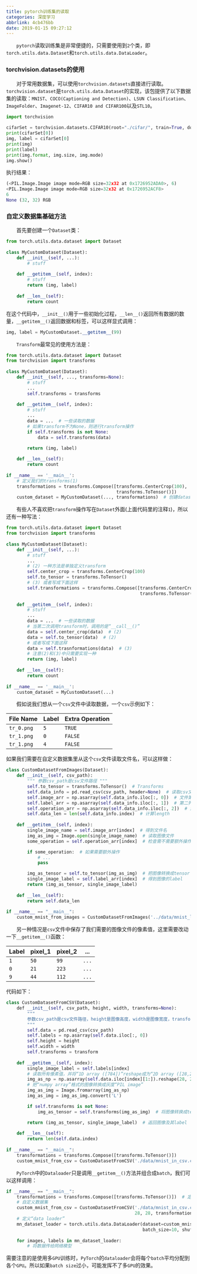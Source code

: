 ```yaml
---
title: pytorch训练集的读取
categories: 深度学习
abbrlink: 4cb476bb
date: 2019-01-15 09:27:12
---
```

&emsp;&emsp;`pytorch`读取训练集是非常便捷的，只需要使用到`2`个类，即`torch.utils.data.Dataset`和`torch.utils.data.DataLoader`。

### torchvision.datasets的使用

&emsp;&emsp;对于常用数据集，可以使用`torchvision.datasets`直接进行读取。`torchvision.dataset`是`torch.utils.data.Dataset`的实现，该包提供了以下数据集的读取：`MNIST`、`COCO(Captioning and Detection)`、`LSUN Classification`、`ImageFolder`、`Imagenet-12`、`CIFAR10 and CIFAR100`以及`STL10`。

``` python
import torchvision
​
cifarSet = torchvision.datasets.CIFAR10(root="./cifar/", train=True, download=True)
print(cifarSet[0])
img, label = cifarSet[0]
print(img)
print(label)
print(img.format, img.size, img.mode)
img.show()
```

执行结果：

``` python
(<PIL.Image.Image image mode=RGB size=32x32 at 0x1726952ADA0>, 6)
<PIL.Image.Image image mode=RGB size=32x32 at 0x1726952ACF8>
6
None (32, 32) RGB
```

### 自定义数据集基础方法

&emsp;&emsp;首先要创建一个`Dataset`类：

``` python
from torch.utils.data.dataset import Dataset
​
class MyCustomDataset(Dataset):
    def __init__(self, ...):
        # stuff
​
    def __getitem__(self, index):
        # stuff
        return (img, label)
​
    def __len__(self):
        return count
```

在这个代码中，`__init__()`用于一些初始化过程，`__len__()`返回所有数据的数量，`__getitem__()`返回数据和标签，可以这样显式调用：

``` python
img, label = MyCustomDataset.__getitem__(99)
```

&emsp;&emsp;`Transform`最常见的使用方法是：

``` python
from torch.utils.data.dataset import Dataset
from torchvision import transforms
​
class MyCustomDataset(Dataset):
    def __init__(self, ..., transforms=None):
        # stuff
        ...
        self.transforms = transforms
​
    def __getitem__(self, index):
        # stuff
        ...
        data = ...  # 一些读取的数据
        # 如果transform不为None，则进行transform操作
        if self.transforms is not None:
            data = self.transforms(data)

        return (img, label)
​
    def __len__(self):
        return count
​
if __name__ == '__main__':
    # 定义我们的transforms(1)
    transformations = transforms.Compose([transforms.CenterCrop(100),
                                          transforms.ToTensor()])
    custom_dataset = MyCustomDataset(..., transformations)  # 创建dataset
```

&emsp;&emsp;有些人不喜欢把`transform`操作写在`Dataset`外面(上面代码里的注释`1`)，所以还有一种写法：

``` python
from torch.utils.data.dataset import Dataset
from torchvision import transforms
​
class MyCustomDataset(Dataset):
    def __init__(self, ...):
        # stuff
        ...
        # (2) 一种方法是单独定义transform
        self.center_crop = transforms.CenterCrop(100)
        self.to_tensor = transforms.ToTensor()
        # (3) 或者写成下面这样
        self.transformations = transforms.Compose([transforms.CenterCrop(100),
                                                   transforms.ToTensor()])
​
    def __getitem__(self, index):
        # stuff
        ...
        data = ...  # 一些读取的数据
        # 当第二次调用transform时，调用的是“__call__()”
        data = self.center_crop(data)  # (2)
        data = self.to_tensor(data)  # (2)
        # 或者写成下面这样
        data = self.trasnformations(data)  # (3)
        # 注意(2)和(3)中只需要实现一种
        return (img, label)
​
    def __len__(self):
        return count
​
if __name__ == '__main__':
    custom_dataset = MyCustomDataset(...)
```

&emsp;&emsp;假如说我们想从一个`csv`文件中读取数据，一个`csv`示例如下：

File Name  | Label | Extra Operation
-----------|-------|----------------
`tr_0.png` | `5`   | `TRUE`
`tr_1.png` | `0`   | `FALSE`
`tr_1.png` | `4`   | `FALSE`

如果我们需要在自定义数据集里从这个`csv`文件读取文件名，可以这样做：

``` python
class CustomDatasetFromImages(Dataset):
    def __init__(self, csv_path):
        """ 参数csv_path是csv文件路径 """
        self.to_tensor = transforms.ToTensor()  # Transforms
        self.data_info = pd.read_csv(csv_path, header=None)  # 读取csv文件
        self.image_arr = np.asarray(self.data_info.iloc[:, 0])  # 文件第一列包含图像文件的名称
        self.label_arr = np.asarray(self.data_info.iloc[:, 1])  # 第二列是图像的label
        self.operation_arr = np.asarray(self.data_info.iloc[:, 2])  # 第三列是决定是否进行额外操作
        self.data_len = len(self.data_info.index)  # 计算length
​
    def __getitem__(self, index):
        single_image_name = self.image_arr[index]  # 得到文件名
        img_as_img = Image.open(single_image_name)  # 读取图像文件
        some_operation = self.operation_arr[index]  # 检查需不需要额外操作

        if some_operation:  # 如果需要额外操作
            # ...
            pass

        img_as_tensor = self.to_tensor(img_as_img)  # 把图像转换成tensor
        single_image_label = self.label_arr[index]  # 得到图像的label
        return (img_as_tensor, single_image_label)
​
    def __len__(self):
        return self.data_len
​
if __name__ == "__main__":
    custom_mnist_from_images = CustomDatasetFromImages('../data/mnist_labels.csv')
```

&emsp;&emsp;另一种情况是`csv`文件中保存了我们需要的图像文件的像素值，这里需要改动一下`__getitem__()`函数：

Label | pixel_1 | pixel_2 | ...
------|---------|---------|-----
`1`   | `50`    | `99`    | `...`
`0`   | `21`    | `223`   | `...`
`9`   | `44`    | `112`   | `...`

代码如下：

``` python
class CustomDatasetFromCSV(Dataset):
    def __init__(self, csv_path, height, width, transforms=None):
        """
        参数csv_path是csv文件路径，height是图像高度，width是图像宽度，transform是transform操作
        """
        self.data = pd.read_csv(csv_path)
        self.labels = np.asarray(self.data.iloc[:, 0])
        self.height = height
        self.width = width
        self.transforms = transform
​
    def __getitem__(self, index):
        single_image_label = self.labels[index]
        # 读取所有像素值，并将“1D array ([784])”reshape成为“2D array ([28,28])”
        img_as_np = np.asarray(self.data.iloc[index][1:]).reshape(28, 28).astype('uint8')
        # 把“numpy array”格式的图像转换成灰度“PIL image”
        img_as_img = Image.fromarray(img_as_np)
        img_as_img = img_as_img.convert('L')

        if self.transforms is not None:
            img_as_tensor = self.transforms(img_as_img)  # 将图像转换成tensor

        return (img_as_tensor, single_image_label)  # 返回图像及其label
​
    def __len__(self):
        return len(self.data.index)
​
if __name__ == "__main__":
    transformations = transforms.Compose([transforms.ToTensor()])
    custom_mnist_from_csv = CustomDatasetFromCSV('./data/mnist_in_csv.csv', 28, 28, transformations)
```

&emsp;&emsp;`PyTorch`中的`Dataloader`只是调用`__getitem__()`方法并组合成`batch`，我们可以这样调用：

``` python
if __name__ == "__main__":
    transformations = transforms.Compose([transforms.ToTensor()])  # 定义transforms
    # 自定义数据集
    custom_mnist_from_csv = CustomDatasetFromCSV('./data/mnist_in_csv.csv',
                                                 28, 28, transformations)
    # 定义“data loader”
    mn_dataset_loader = torch.utils.data.DataLoader(dataset=custom_mnist_from_csv,
                                                    batch_size=10, shuffle=False)
​
    for images, labels in mn_dataset_loader:
        # 将数据传给网络模型
```

需要注意的是使用多`GPU`训练时，`PyTorch`的`dataloader`会将每个`batch`平均分配到各个`GPU`。所以如果`batch size`过小，可能发挥不了多`GPU`的效果。